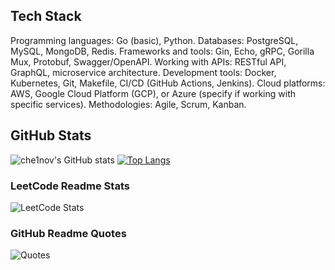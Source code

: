 ## Tech Stack
Programming languages: Go (basic), Python.
Databases: PostgreSQL, MySQL, MongoDB, Redis.
Frameworks and tools: Gin, Echo, gRPC, Gorilla Mux, Protobuf, Swagger/OpenAPI.
Working with APIs: RESTful API, GraphQL, microservice architecture.
Development tools: Docker, Kubernetes, Git, Makefile, CI/CD (GitHub Actions, Jenkins).
Cloud platforms: AWS, Google Cloud Platform (GCP), or Azure (specify if working with specific services).
Methodologies: Agile, Scrum, Kanban.

## GitHub Stats
![che1nov's GitHub stats](https://github-readme-stats.vercel.app/api?username=che1nov&show_icons=true&theme=radical)
[![Top Langs](https://github-readme-stats.vercel.app/api/top-langs/?username=che1nov&layout=compact)](https://github.com/che1nov/github-readme-stats)

### LeetCode Readme Stats
![LeetCode Stats](https://leetcard.jacoblin.cool/che1nov?ext=heatmap)
### GitHub Readme Quotes
![Quotes](https://quotes-github-readme.vercel.app/api?type=horizontal&theme=dark)
